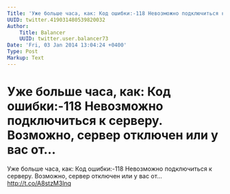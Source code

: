 ```yaml
---
Title: 'Уже больше часа, как: Код ошибки:-118 Невозможно подключиться к серверу. Возможно, сервер отключен или у вас от...'
UUID: twitter.419031480539820032
Author:
    Title: Balancer
    UUID: twitter.user.balancer73
Date: 'Fri, 03 Jan 2014 13:04:24 +0400'
Type: Post
Markup: Text
---
```


# Уже больше часа, как: Код ошибки:-118 Невозможно подключиться к серверу. Возможно, сервер отключен или у вас от...

Уже больше часа, как: Код ошибки:-118 Невозможно
подключиться к серверу. Возможно, сервер отключен или у вас
от... http://t.co/A8stzM3lnq